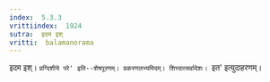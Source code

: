 ```yaml
---
index:  5.3.3
vrittiindex:  1924
sutra:  इदम इश्
vritti:  balamanorama 
---
```


इदम इश्। `प्रग्दिशीये परे' इति--शेषपूरणम्। प्रकरणलभ्यमिदम्। शित्त्वात्सर्वादेशः। `इत' इत्युदाहरणम्। 

